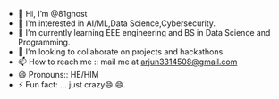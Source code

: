 - 👋 Hi, I’m @81ghost
- 👀 I’m interested in AI/ML,Data Science,Cybersecurity.
- 🌱 I’m currently learning EEE engineering and BS in Data Science and Programming.
- 💞️ I’m looking to collaborate on projects and hackathons.
- 📫 How to reach me ::  mail me at arjun3314508@gmail.com
- 😄 Pronouns:: HE/HIM
- ⚡ Fun fact: ...   just crazy😄 😄.

<!---
81ghost/81ghost is a ✨ special ✨ repository because its `README.md` (this file) appears on your GitHub profile.
You can click the Preview link to take a look at your changes.
--->
